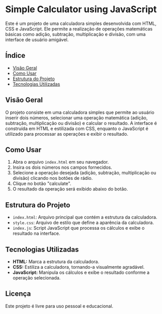 # Simple Calculator using JavaScript

Este é um projeto de uma calculadora simples desenvolvida com HTML, CSS e JavaScript. Ele permite a realização de operações matemáticas básicas como adição, subtração, multiplicação e divisão, com uma interface de usuário amigável.

## Índice

- [Visão Geral](#visão-geral)
- [Como Usar](#como-usar)
- [Estrutura do Projeto](#estrutura-do-projeto)
- [Tecnologias Utilizadas](#tecnologias-utilizadas)

## Visão Geral

O projeto consiste em uma calculadora simples que permite ao usuário inserir dois números, selecionar uma operação matemática (adição, subtração, multiplicação ou divisão) e calcular o resultado. A interface é construída em HTML e estilizada com CSS, enquanto o JavaScript é utilizado para processar as operações e exibir o resultado.

## Como Usar

1. Abra o arquivo `index.html` em seu navegador.
2. Insira os dois números nos campos fornecidos.
3. Selecione a operação desejada (adição, subtração, multiplicação ou divisão) clicando nos botões de rádio.
4. Clique no botão "calculate".
5. O resultado da operação será exibido abaixo do botão.

## Estrutura do Projeto

- `index.html`: Arquivo principal que contém a estrutura da calculadora.
- `style.css`: Arquivo de estilo que define a aparência da calculadora.
- `index.js`: Script JavaScript que processa os cálculos e exibe o resultado na interface.

## Tecnologias Utilizadas

- **HTML:** Marca a estrutura da calculadora.
- **CSS:** Estiliza a calculadora, tornando-a visualmente agradável.
- **JavaScript:** Manipula os cálculos e exibe o resultado conforme a operação selecionada.

## Licença

Este projeto é livre para uso pessoal e educacional.
